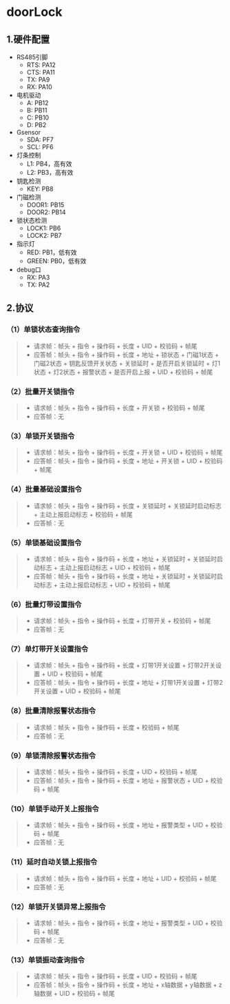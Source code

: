 # doorLock

## 1.硬件配置

- RS485引脚
    - RTS: PA12
    - CTS: PA11
    - TX: PA9
    - RX: PA10
- 电机驱动
    - A: PB12
    - B: PB11
    - C: PB10
    - D: PB2
- Gsensor
    - SDA: PF7
    - SCL: PF6
- 灯条控制
    - L1: PB4，高有效
    - L2: PB3，高有效
- 钥匙检测
    - KEY: PB8
- 门磁检测
    - DOOR1: PB15
    - DOOR2: PB14
- 锁状态检测
    - LOCK1: PB6
    - LOCK2: PB7
- 指示灯
    - RED: PB1，低有效
    - GREEN: PB0，低有效
- debug口
    - RX: PA3
    - TX: PA2

## 2.协议

### （1）单锁状态查询指令
> - 请求帧：帧头 + 指令 + 操作码 + 长度 + UID + 校验码 + 帧尾
> - 应答帧：帧头 + 指令 + 操作码 + 长度 + 地址 + 锁状态 + 门磁1状态 + 门磁2状态 + 钥匙反馈开关状态 + 关锁延时 + 是否开启关锁延时 + 灯1状态 + 灯2状态 + 报警状态 + 是否开启上报 + UID + 校验码 + 帧尾

### （2）批量开关锁指令
> - 请求帧：帧头 + 指令 + 操作码 + 长度 + 开关锁 + 校验码 + 帧尾
> - 应答帧：无

### （3）单锁开关锁指令
> - 请求帧：帧头 + 指令 + 操作码 + 长度 + 开关锁 + UID + 校验码 + 帧尾
> - 应答帧：帧头 + 指令 + 操作码 + 长度 + 地址 + 开关锁 + UID + 校验码 + 帧尾

### （4）批量基础设置指令
> - 请求帧：帧头 + 指令 + 操作码 + 长度 + 关锁延时 + 关锁延时启动标志 + 主动上报启动标志 + 校验码 + 帧尾
> - 应答帧：无

### （5）单锁基础设置指令
> - 请求帧：帧头 + 指令 + 操作码 + 长度 + 地址 + 关锁延时 + 关锁延时启动标志 + 主动上报启动标志 + UID + 校验码 + 帧尾
> - 应答帧：帧头 + 指令 + 操作码 + 长度 + 地址 + 关锁延时 + 关锁延时启动标志 + 主动上报启动标志 + UID + 校验码 + 帧尾

### （6）批量灯带设置指令
> - 请求帧：帧头 + 指令 + 操作码 + 长度 + 灯带开关 + 校验码 + 帧尾
> - 应答帧：无

### （7）单灯带开关设置指令
> - 请求帧：帧头 + 指令 + 操作码 + 长度 + 灯带1开关设置 + 灯带2开关设置 + UID + 校验码 + 帧尾
> - 应答帧：帧头 + 指令 + 操作码 + 长度 + 地址 + 灯带1开关设置 + 灯带2开关设置 + UID + 校验码 + 帧尾

### （8）批量清除报警状态指令
> - 请求帧：帧头 + 指令 + 操作码 + 长度 + 校验码 + 帧尾
> - 应答帧：无

### （9）单锁清除报警状态指令
> - 请求帧：帧头 + 指令 + 操作码 + 长度 + UID + 校验码 + 帧尾
> - 应答帧：帧头 + 指令 + 操作码 + 长度 + 地址 + 报警状态 + UID + 校验码 + 帧尾

### （10）单锁手动开关上报指令
> - 请求帧：帧头 + 指令 + 操作码 + 长度 + 地址 + 报警类型 + UID + 校验码 + 帧尾
> - 应答帧：无

### （11）延时自动关锁上报指令
> - 请求帧：帧头 + 指令 + 操作码 + 长度 + 地址 + UID + 校验码 + 帧尾
> - 应答帧：无

### （12）单锁开关锁异常上报指令
> - 请求帧：帧头 + 指令 + 操作码 + 长度 + 地址 + 报警类型 + UID + 校验码 + 帧尾
> - 应答帧：无

### （13）单锁振动查询指令
> - 请求帧：帧头 + 指令 + 操作码 + 长度 + UID + 校验码 + 帧尾
> - 应答帧：帧头 + 指令 + 操作码 + 长度 + 地址 + x轴数据 + y轴数据 + z轴数据 + UID + 校验码 + 帧尾